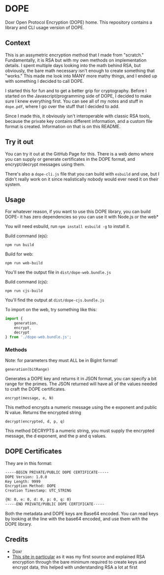# DOPE
Doxr Open Protocol Encryption (DOPE) home. This repository contains a library and CLI usage version of DOPE.

## Context

This is an assymetric encryption method that I made from "scratch." Fundamentally, it is RSA but with my own methods on implementation details. I spent multiple days looking into the math behind RSA, but obviously, the bare math necessary isn't enough to create something that "works." This made me look into MANY more mathy things, and I ended up with something I decided to call DOPE.

I started this for fun and to get a better grip for cryptography. Before I started on the Javascript/programming side of DOPE, I decided to make sure I knew everything first. You can see all of my notes and stuff in `dope.pdf`, where I go over the stuff that I decided to add.

Since I made this, it obviously isn't interoperable with classic RSA tools, because the private key contains different information, and a custom file format is created. Information on that is on this README.

## Try it out

You can try it out at the GitHub Page for this. There is a web demo where you can supply or generate certificates in the DOPE format, and encrypt/decrypt messages using them.

There's also a `dope-cli.js` file that you can build with `esbuild` and use, but I didn't really work on it since realistically nobody would ever need it on their system.

## Usage

For whatever reason, if you want to use this DOPE library, you can build DOPE- it has zero dependencies so you can use it with Node.js or the web*

You will need esbuild, run `npm install esbuild -g` to install it.

Build command (ejs):

`npm run build`

Build for web:

`npm run web-build`

You'll see the output file in `dist/dope-web.bundle.js`


Build command (cjs):

`npm run cjs-build`

You'll find the output at `dist/dope-cjs.bundle.js`

To import on the web, try something like this:

```js
import {
    generation,
    encrypt,
    decrypt
} from './dope-web.bundle.js';
```

### Methods

Note: for parameters they must ALL be in BigInt format!

`generation(bitRange)`

Generates a DOPE key and returns it in JSON format, you can specify a bit range for the primes. The JSON returned will have all of the values needed to craft the DOPE certificates.

`encrypt(message, e, N)`

This method encrypts a numeric message using the e exponent and public N value. Returns the encrypted string

`decrypt(encrypted, d, p, q)`

This method DECRYPTS a numeric string, you must supply the encrypted message, the d exponent, and the p and q values.

## DOPE Certificates

They are in this format:

```txt
-----BEGIN PRIVATE/PUBLIC DOPE CERTIFICATE-----
DOPE Version: 1.0.0
Key Length: 9999
Encryption Method: DOPE
Creation Timestamp: UTC_STRING

{N: 0, e: 0, d: 0, p: 0, q: 0}
-----END PRIVATE/PUBLIC DOPE CERTIFICATE-----
```

Both the metadata and DOPE keys are Base64 encoded. You can read keys by looking at the line with the base64 encoded, and use them with the DOPE library.

## Credits

- Doxr
- [This site in particular](https://www.cs.sjsu.edu/~stamp/CS265/SecurityEngineering/chapter5_SE/RSAmath.html) as it was my first source and explained RSA encryption through the bare minimum required to create keys and encrypt data, this helped with understanding RSA a lot at first